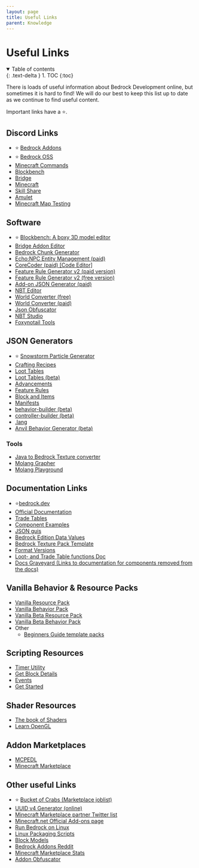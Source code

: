 ```yaml
---
layout: page
title: Useful Links
parent: Knowledge
---
```


# Useful Links 

<details id="toc" open markdown="block">
  <summary>
    Table of contents
  </summary>
  {: .text-delta }
1. TOC
{:toc}
</details>

There is loads of useful information about Bedrock Development online, but sometimes it is hard to find! We will do our best to keep this list up to date as we continue to find useful content.

Important links have a ⭐.

## Discord Links
 - ⭐ [Bedrock Addons](https://discord.gg/46JUdQb)
 - ⭐ [Bedrock OSS](https://discord.gg/XjV87YN)
 - [Minecraft Commands](https://discord.gg/QAFXFtZ)
 - [Blockbench](http://discord.gg/fZQbxbg)
 - [Bridge](https://discord.gg/NxKuWuA)
 - [Minecraft](https://discord.gg/minecraft)
 - [Skill Share](https://discord.gg/sZ7fkcN)
 - [Amulet](https://discord.gg/dSnwqQf)
 - [Minecraft Map Testing](https://discord.gg/QRE99eS)

## Software
 - ⭐ [Blockbench: A boxy 3D model editor](https://blockbench.net/)
 - [Bridge Addon Editor](https://bridge-core.github.io/)
 - [Bedrock Chunk Generator](http://www.brightmoore.net/builds/bedrockchunkgenerator)
 - [Echo:NPC Entity Management (paid)](https://www.echonpc.dev/)
 - [CoreCoder (paid) [Code Editor]](https://hanprog.itch.io/core-coder)
 - [Feature Rule Generator v2 (paid version)](https://machine-builder.itch.io/frg-v2)
 - [Feature Rule Generator v2 (free version)](https://drive.google.com/file/d/1rwQTtzgpWiqCS9ecO_j-qcxjdQvWSXgi/view)
 - [Add-on JSON Generator (paid)](https://kaifireborn.itch.io/add-on-json-generator)
 - [NBT Editor](https://www.universalminecrafteditor.com/)
 - [World Converter (free)](http://www.mcctoolchest.com/)
 - [World Converter (paid)](https://www.universalminecraftconverter.com/download)
 - [Json Obfuscator](https://pixelpoly.co/creator-tools/obfuscator)
 - [NBT Studio](https://github.com/tryashtar/nbt-studio)
 - [Foxynotail Tools](https://www.foxynotail.com/tools/)
 
## JSON Generators
 - ⭐ [Snowstorm Particle Generator](https://jannisx11.github.io/snowstorm/)
 - [Crafting Recipes](https://crafting.thedestruc7i0n.ca/)
 - [Loot Tables](https://amaury.carrade.eu/minecraft/loot_tables)
 - [Loot Tables (beta)](http://155.138.235.83)
 - [Advancements](https://advancements.thedestruc7i0n.ca/)
 - [Feature Rules](https://machine-builder.github.io/feature_rule_generator_1.15.html)
 - [Block and Items](https://gitwither.github.io/bedrock-item-generator/)
 - [Manifests](https://geenium.github.io/pack-manifest-creator/)
 - [behavior-builder (beta)](https://stirante.com/behavior/index.html)
 - [controller-builder (beta)](https://stirante.com/controller/index.html)
 - [.lang](https://solveddev.github.io/AnyLanguage/)
 - [Anvil Behavior Generator (beta)](https://anvil.starktma.com/)

### Tools
 - [Java to Bedrock Texture converter](https://ozelot379.github.io/ConvertJavaTextureToBedrock/)
 - [Molang Grapher](https://jannisx11.github.io/molang-grapher/)
 - [Molang Playground](https://bridge-core.github.io/molang-playground/)
  
## Documentation Links
 - ⭐[bedrock.dev](https://bedrock.dev/)
 - [Official Documentation](https://minecraft.gamepedia.com/Add-on)
 - [Trade Tables](https://minecraft.gamepedia.com/Bedrock_Edition_function/loot_tables/trade_tables_documentation)
 - [Component Examples](vanilla-usage/components)
 - [JSON guis](https://geenium.com/bedrock/json-guis/)
 - [Bedrock Edition Data Values](https://minecraft.gamepedia.com/Bedrock_Edition_data_values)
 - [Bedrock Texture Pack Template](https://github.com/Brennian/BedrockTexturesTemplate)
 - [Format Versions](https://gist.github.com/Tschrock/e6615f93f0db82ef30ada63f9ad670ac)
 - [Loot- and Trade Table functions Doc](https://minecraft.gamepedia.com/Bedrock_Edition_function/loot_tables/trade_tables_documentation)
 - [Docs Graveyard (Links to documentation for components removed from the docs)](https://gist.github.com/destruc7i0n/ea1a6a7f97f0986d9326c58246f96fa3)

## Vanilla Behavior & Resource Packs
 - [Vanilla Resource Pack](https://aka.ms/resourcepacktemplate)
 - [Vanilla Behavior Pack](https://aka.ms/behaviorpacktemplate)
 - [Vanilla Beta Resource Pack](https://aka.ms/MinecraftBetaResources)
 - [Vanilla Beta Behavior Pack](https://aka.ms/MinecraftBetaBehaviors)
 - Other
   - [Beginners Guide template packs](https://github.com/SirLich/bedrock-wiki/tree/gh-pages/assets/guide/template_packs)

## Scripting Resources
 - [Timer Utility](https://github.com/WavePlayz/Bedrock-Scripting-API/tree/master/utility/TimerJS)
 - [Get Block Details](https://github.com/WavePlayz/Bedrock-Scripting-API/tree/master/utility/getBlockDetails)
 - [Events](https://gist.github.com/jocopa3/5f718f4198f1ea91a37e3a9da468675c)
 - [Get Started](https://minecraft-addon-tools.github.io/tutorials/)

## Shader Resources
 - [The book of Shaders](https://thebookofshaders.com/)
 - [Learn OpenGL](https://learnopengl.com/)

## Addon Marketplaces
 - [MCPEDL](http://mcpedl.com/?cookie_check=1)
 - [Minecraft Marketplace](https://www.minecraft.net/en-us/catalog)

## Other useful Links
 - ⭐ [Bucket of Crabs (Marketplace joblist)](https://www.bucketofcrabs.net/)
 - [UUID v4 Generator (online)](https://www.uuidgenerator.net/version4)
 - [Minecraft Marketplace partner Twitter list](https://twitter.com/i/lists/1191945551853629442?s=09)
 - [Minecraft.net Official Add-ons page](https://www.minecraft.net/en-us/addons)
 - [Run Bedrock on Linux](https://github.com/Element-0/ElementZero)
 - [Linux Packaging Scripts](https://github.com/ChristopherHX/linux-packaging-scripts)
 - [Block Models](https://blockmodels.com/)
 - [Bedrock Addons Reddit](https://www.reddit.com/r/BedrockAddons/)
 - [Minecraft Marketplace Stats](https://mcmarketstats.miste.fr/globalStats/)
 - [Addon Obfuscator](https://pixelpoly.co/creator-tools/obfuscator)

